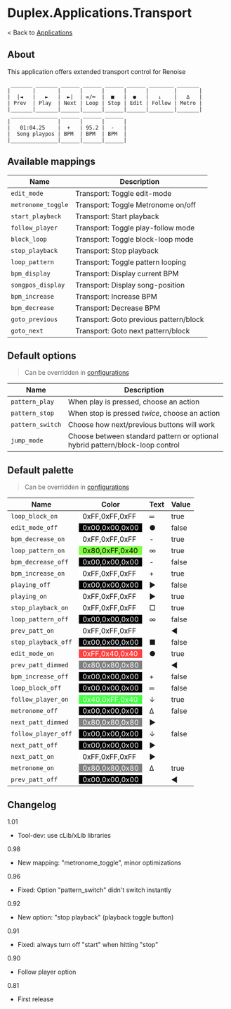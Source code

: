 # Duplex.Applications.Transport

< Back to [Applications](../Applications.md)

## About

This application offers extended transport control for Renoise

     _______ _______ ______ ______ ______ ______ ________ _______
    |       |       |      |      |      |      |        |       |
    |  |◄   |   ►   |  ►|  | ∞/═  |  ■   |  ●   |   ↓    |   ∆   |
    | Prev  | Play  | Next | Loop | Stop | Edit | Follow | Metro |
    |_______|_______|______|______|______|______|________|_______|
     _______________ ______ ______ ______
    |               |      |      |      |
    |   01:04.25    |  +   | 95.2 |  -   |
    |  Song playpos | BPM  | BPM  | BPM  |
    |_______________|______|______|______|

## Available mappings

| Name       | Description   |
| -----------|---------------|  
|`edit_mode`|Transport: Toggle edit-mode|  
|`metronome_toggle`|Transport: Toggle Metronome on/off|  
|`start_playback`|Transport: Start playback|  
|`follow_player`|Transport: Toggle play-follow mode|  
|`block_loop`|Transport: Toggle block-loop mode|  
|`stop_playback`|Transport: Stop playback|  
|`loop_pattern`|Transport: Toggle pattern looping|  
|`bpm_display`|Transport: Display current BPM|  
|`songpos_display`|Transport: Display song-position|  
|`bpm_increase`|Transport: Increase BPM|  
|`bpm_decrease`|Transport: Decrease BPM|  
|`goto_previous`|Transport: Goto previous pattern/block|  
|`goto_next`|Transport: Goto next pattern/block|  

## Default options 

> Can be overridden in [configurations](../Configurations.md)

| Name          | Description   |
| ------------- |---------------|  
|`pattern_play`|When play is pressed, choose an action|  
|`pattern_stop`|When stop is pressed *twice*, choose an action|  
|`pattern_switch`|Choose how next/previous buttons will work|  
|`jump_mode`|Choose between standard pattern or optional<br>hybrid pattern/block-loop control |  

## Default palette 

> Can be overridden in [configurations](../Configurations.md)

| Name          | Color|Text|Value|
| ------------- |------|----|-----|  
|`loop_block_on`|<div style="padding-left:0.5em;padding-right:0.5em; background-color:#FFFFFF; color: black">0xFF,0xFF,0xFF</div>|═|true|  
|`edit_mode_off`|<div style="padding-left:0.5em;padding-right:0.5em; background-color:#000000; color: white">0x00,0x00,0x00</div>|●|false|  
|`bpm_decrease_on`|<div style="padding-left:0.5em;padding-right:0.5em; background-color:#FFFFFF; color: black">0xFF,0xFF,0xFF</div>|-|true|  
|`loop_pattern_on`|<div style="padding-left:0.5em;padding-right:0.5em; background-color:#80FF40; color: black">0x80,0xFF,0x40</div>|∞|true|  
|`bpm_decrease_off`|<div style="padding-left:0.5em;padding-right:0.5em; background-color:#000000; color: white">0x00,0x00,0x00</div>|-|false|  
|`bpm_increase_on`|<div style="padding-left:0.5em;padding-right:0.5em; background-color:#FFFFFF; color: black">0xFF,0xFF,0xFF</div>|+|true|  
|`playing_off`|<div style="padding-left:0.5em;padding-right:0.5em; background-color:#000000; color: white">0x00,0x00,0x00</div>|►|false|  
|`playing_on`|<div style="padding-left:0.5em;padding-right:0.5em; background-color:#FFFFFF; color: black">0xFF,0xFF,0xFF</div>|►|true|  
|`stop_playback_on`|<div style="padding-left:0.5em;padding-right:0.5em; background-color:#FFFFFF; color: black">0xFF,0xFF,0xFF</div>|□|true|  
|`loop_pattern_off`|<div style="padding-left:0.5em;padding-right:0.5em; background-color:#000000; color: white">0x00,0x00,0x00</div>|∞|false|  
|`prev_patt_on`|<div style="padding-left:0.5em;padding-right:0.5em; background-color:#FFFFFF; color: black">0xFF,0xFF,0xFF</div>||◄|true|  
|`stop_playback_off`|<div style="padding-left:0.5em;padding-right:0.5em; background-color:#000000; color: white">0x00,0x00,0x00</div>|■|false|  
|`edit_mode_on`|<div style="padding-left:0.5em;padding-right:0.5em; background-color:#FF4040; color: white">0xFF,0x40,0x40</div>|●|true|  
|`prev_patt_dimmed`|<div style="padding-left:0.5em;padding-right:0.5em; background-color:#808080; color: white">0x80,0x80,0x80</div>||◄|false|  
|`bpm_increase_off`|<div style="padding-left:0.5em;padding-right:0.5em; background-color:#000000; color: white">0x00,0x00,0x00</div>|+|false|  
|`loop_block_off`|<div style="padding-left:0.5em;padding-right:0.5em; background-color:#000000; color: white">0x00,0x00,0x00</div>|═|false|  
|`follow_player_on`|<div style="padding-left:0.5em;padding-right:0.5em; background-color:#40FF40; color: white">0x40,0xFF,0x40</div>|↓|true|  
|`metronome_off`|<div style="padding-left:0.5em;padding-right:0.5em; background-color:#000000; color: white">0x00,0x00,0x00</div>|∆|false|  
|`next_patt_dimmed`|<div style="padding-left:0.5em;padding-right:0.5em; background-color:#808080; color: white">0x80,0x80,0x80</div>|►||false|  
|`follow_player_off`|<div style="padding-left:0.5em;padding-right:0.5em; background-color:#000000; color: white">0x00,0x00,0x00</div>|↓|false|  
|`next_patt_off`|<div style="padding-left:0.5em;padding-right:0.5em; background-color:#000000; color: white">0x00,0x00,0x00</div>|►||false|  
|`next_patt_on`|<div style="padding-left:0.5em;padding-right:0.5em; background-color:#FFFFFF; color: black">0xFF,0xFF,0xFF</div>|►||true|  
|`metronome_on`|<div style="padding-left:0.5em;padding-right:0.5em; background-color:#808080; color: white">0x80,0x80,0x80</div>|∆|true|  
|`prev_patt_off`|<div style="padding-left:0.5em;padding-right:0.5em; background-color:#000000; color: white">0x00,0x00,0x00</div>||◄|false|  

## Changelog

1.01
- Tool-dev: use cLib/xLib libraries

0.98  
- New mapping: "metronome_toggle", minor optimizations

0.96  
- Fixed: Option "pattern_switch" didn't switch instantly

0.92  
- New option: "stop playback" (playback toggle button)

0.91  
- Fixed: always turn off "start" when hitting "stop"

0.90  
- Follow player option

0.81  
- First release
